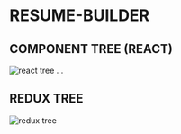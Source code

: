 # RESUME-BUILDER

## COMPONENT TREE (REACT)
![react tree](https://user-images.githubusercontent.com/66939062/158047845-9791841d-efa3-4404-a1e0-33a26c0ca763.png)
.
.

## REDUX TREE
![redux tree](https://user-images.githubusercontent.com/66939062/158047863-a7aaa3f1-ae5d-4aad-b855-df1ccafd84d5.png)
